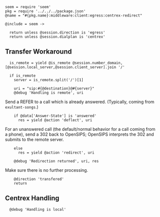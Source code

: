     seem = require 'seem'
    pkg = require '../../../package.json'
    @name = "#{pkg.name}:middleware:client:egress:centrex-redirect"

    @include = seem ->

      return unless @session.direction is 'egress'
      return unless @session.dialplan is 'centrex'

Transfer Workaround
-------------------

      is_remote = yield @is_remote @session.number_domain, [@session.local_server,@session.client_server].join '/'

      if is_remote
        server = is_remote.split('/')[1]

        uri = "sip:#{@destination}@#{server}"
        @debug 'Handling is remote', uri

Send a REFER to a call which is already answered. (Typically, coming from `exultant-songs`.)

        if @data['Answer-State'] is 'answered'
          res = yield @action 'deflect', uri

For an unanswered call (the default/normal behavior for a call coming from a phone),
send a 302 back to OpenSIPS; OpenSIPS interprets the 302 and submits to the remote server.

        else
          res = yield @action 'redirect', uri

        @debug 'Redirection returned', uri, res

Make sure there is no further processing.

        @direction 'transfered'
        return

Centrex Handling
----------------

      @debug 'Handling is local'
